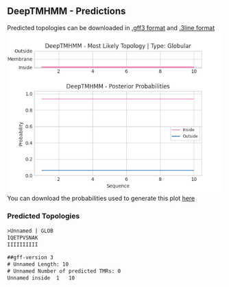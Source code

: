 ## DeepTMHMM - Predictions
Predicted topologies can be downloaded in [.gff3 format](TMRs.gff3) and [.3line format](predicted_topologies.3line)
![picture](plot.png)
You can download the probabilities used to generate this plot [here](Unnamed_probs.csv)
### Predicted Topologies
```
>Unnamed | GLOB
IQETPVSNAK
IIIIIIIIII

```


```
##gff-version 3
# Unnamed Length: 10
# Unnamed Number of predicted TMRs: 0
Unnamed	inside	1	10				

```
